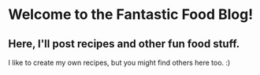 # Welcome to the Fantastic Food Blog!
## Here, I'll post recipes and other fun food stuff.
I like to create my own recipes, but you might find others here too. :)

